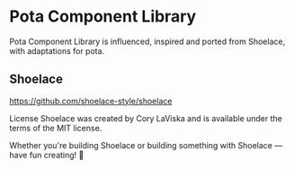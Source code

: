 # Pota Component Library

Pota Component Library is influenced, inspired and ported from
Shoelace, with adaptations for pota.

## Shoelace

https://github.com/shoelace-style/shoelace

License Shoelace was created by Cory LaViska and is available under
the terms of the MIT license.

Whether you're building Shoelace or building something with Shoelace —
have fun creating! 🥾
